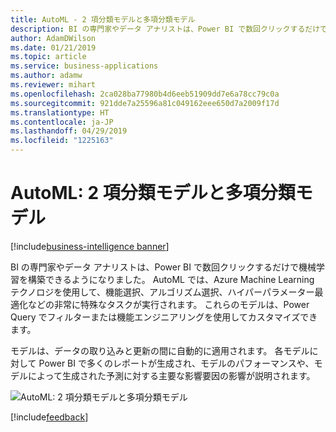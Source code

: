 ```yaml
---
title: AutoML - 2 項分類モデルと多項分類モデル
description: BI の専門家やデータ アナリストは、Power BI で数回クリックするだけで機械学習を構築できるようになりました。
author: AdamDWilson
ms.date: 01/21/2019
ms.topic: article
ms.service: business-applications
ms.author: adamw
ms.reviewer: mihart
ms.openlocfilehash: 2ca028ba77980b4d6eeb51909dd7e6a78cc79c0a
ms.sourcegitcommit: 921dde7a25596a81c049162eee650d7a2009f17d
ms.translationtype: HT
ms.contentlocale: ja-JP
ms.lasthandoff: 04/29/2019
ms.locfileid: "1225163"
---
```

# <a name="automl-binary-and-multinomial-classification-models"></a>AutoML: 2 項分類モデルと多項分類モデル

[!include[business-intelligence banner](../../../includes/business-intelligence.md)]

BI の専門家やデータ アナリストは、Power BI で数回クリックするだけで機械学習を構築できるようになりました。 AutoML では、Azure Machine Learning テクノロジを使用して、機能選択、アルゴリズム選択、ハイパーパラメーター最適化などの非常に特殊なタスクが実行されます。 これらのモデルは、Power Query でフィルターまたは機能エンジニアリングを使用してカスタマイズできます。

モデルは、データの取り込みと更新の間に自動的に適用されます。 各モデルに対して Power BI で多くのレポートが生成され、モデルのパフォーマンスや、モデルによって生成された予測に対する主要な影響要因の影響が説明されます。

![AutoML: 2 項分類モデルと多項分類モデル](media/automl-binary-multinomial-classification-models-1.png "AutoML: 2 項分類モデルと多項分類モデル")
<!-- picture -->

[!include[feedback](../../includes/service-feedback.md)]